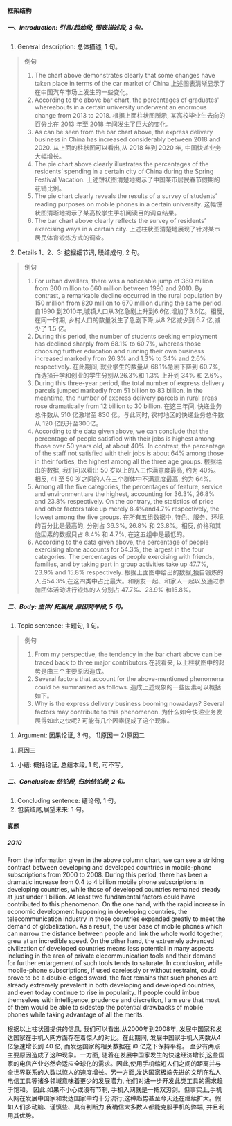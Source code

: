#### 框架结构
##### 一、Introduction: 引言/起始段, 图表描述段, 3 句。
 1. General description: 总体描述, 1 句。
 >例句
 >1. The chart above demonstrates clearly that some changes have taken place in terms of the car market of China.上述图表清晰显示了在中国汽车市场上发生的一些变化。
 >2. According to the above bar chart, the percentages of graduates' whereabouts in a certain university underwent an enormous change from 2013 to 2018. 根据上面柱状图所示, 某高校毕业生去向的百分比在 2013 年至 2018 年间发生了巨大的变化。
 >3. As can be seen from the bar chart above, the express delivery business in China has increased considerably between 2018 and 2020. 从上面的柱状图可以看出,从 2018 年到 2020 年, 中国快递业务大幅增长。
 >4. The pie chart above clearly illustrates the percentages of the residents’ spending in a certain city of China during the Spring Festival Vacation. 上述饼状图清楚地揭示了中国某市居民春节假期的花销比例。
 >5. The pie chart clearly reveals the results of a survey of students’ reading purposes on mobile phones in a certain university. 这幅饼状图清晰地揭示了某高校学生手机阅读目的调查结果。
 >6. The bar chart above clearly reflects the survey of residents’ exercising ways in a certain city. 上述柱状图清楚地展现了针对某市居民体育锻炼方式的调查。
 2. Details 1、2、3: 挖掘细节词, 联结成句, 2 句。
 >例句
 >1. For urban dwellers, there was a noticeable jump of 360 million from 300 million to 660 million between 1990 and 2010. By contrast, a remarkable decline occurred in the rural population by 150 million from 820 million to 670 million during the same period. 自1990 到2010年,城镇人口从3亿急剧上升到6.6亿,增加了3.6亿。相反,在同一时期, 乡村人口的数量发生了急剧下降,从8.2亿减少到 6.7 亿,减少了 1.5 亿。
 >2. During this period, the number of students seeking employment has declined sharply from $68.1\%$ to $60.7\%,$ whereas those choosing further education and running their own business increased markedly from 26.3% and 1.3% to 34% and 2.6% respectively. 在此期间, 就业学生的数量从 68.1%急剧下降到 60.7%, 而选择升学和创业的学生分别从26.3%和 1.3% 上升到 34% 和 2.6%。
 >3. During this three-year period, the total number of express delivery parcels jumped markedly from 51 billion to 83 billion. In the meantime, the number of express delivery parcels in rural areas rose dramatically from 12 billion to 30 billion. 在这三年间, 快递业务总件数从 510 亿激增至 830 亿。与此同时, 农村地区的快递业务总件数从 120 亿跃升至300亿。
 >4. According to the data given above, we can conclude that the percentage of people satisfied with their jobs is highest among those over 50 years old, at about $40\%.$ In contrast, the percentage of the staff not satisfied with their jobs is about 64% among those in their forties, the highest among all the three age groups. 根据给出的数据, 我们可以看出 50 岁以上的人工作满意度最高, 约为 40%。相反, 41 至 50 岁之间的人在三个群体中不满意度最高, 约为 64%。
 >5. Among all the five categories, the percentages of feature, service and environment are the highest, accounting for 36.3%, 26.8% and 23.8% respectively. On the contrary, the statistics of price and other factors take up merely $8.4\%\mathrm{and}4.7\%$ respectively, the lowest among the five groups. 在所有五组数据中, 特色、服务、环境的百分比是最高的, 分别占 36.3%, 26.8% 和 23.8%。相反, 价格和其他因素的数据只占 8.4% 和 4.7%, 在这五组中是最低的。
 >6. According to the data given above, the percentage of people exercising alone accounts for 54.3%, the largest in the four categories. The percentages of people exercising with friends, families, and by taking part in group activities take up $47.7\%,23.9\%$ and 15.8% respectively. 根据上面图中给出的数据,独自锻炼的人占54.3%,在这四类中占比最大。和朋友一起、和家人一起以及通过参加团体活动进行锻炼的人分别占 47.7%、23.9% 和15.8%。

##### 二、Body: 主体/ 拓展段, 原因列举段, 5 句。
 1. Topic sentence: 主题句, 1 句。
 >例句
 >1. From my perspective, the tendency in the bar chart above can be traced back to three major contributors.在我看来, 以上柱状图中的趋势是由三个主要原因造成。
>2.  Several factors that account for the above-mentioned phenomena could be summarized as follows. 造成上述现象的一些因素可以概括如下。
 >3. Why is the express delivery business booming nowadays? Several factors may contribute to this phenomenon. 为什么如今快递业务发展得如此之快呢? 可能有几个因素促成了这个现象。


 1. Argument: 因果论证, 3 句。
  1)原因一
  2)原因二
  1) 原因三
 1. 小结: 概括论证, 总结本段, 1 句, 可不写。
##### 二、Conclusion: 结论段, 归纳结论段, 2 句。
 1. Concluding sentence: 结论句, 1 句。
 2. 包装结尾,展望未来: 1 句。

#### 真题
##### 2010
From the information given in the above column chart, we can see a striking contrast between developing and developed countries in mobile-phone subscriptions from 2000 to 2008. During this period, there has been a dramatic increase from 0.4 to 4 billion mobile phone subscriptions in developing countries, while those of developed countries remained steady at just under 1 billion.
At least two fundamental factors could have contributed to this phenomenon. On the one hand, with the rapid increase in economic development happening in developing countries, the telecommunication industry in those countries expanded greatly to meet the demand of globalization. As a result, the user base of mobile phones which can narrow the distance between people and link the whole world together, grew at an incredible speed. On the other hand, the extremely advanced civilization of developed countries means less potential in many aspects including in the area of private elecommunication tools and their demand for further enlargement of such tools tends to saturate.
In conclusion, while mobile-phone subscriptions, if used carelessly or without restraint, could prove to be a double-edged sword, the fact remains that such phones are already extremely prevalent in both developing and developed countries, and even today continue to rise in popularity. If people could imbue themselves with intelligence, prudence and discretion, I am sure that most of them would be able to sidestep the potential drawbacks of mobile phones while taking advantage of all the merits.  

根据以上柱状图提供的信息, 我们可以看出,从2000年到2008年, 发展中国家和发达国家在手机人网方面存在着惊人的对比。在此期间, 发展中国家手机人网数从4亿急速增长到 40 亿, 而发达国家的相关数据在 i0 亿之下保持平稳。
至少有两点主要原因造成了这种现象。一方面, 随着在发展中国家发生的快速经济增长,这些国家的电信产业必然会适应全球化的需求。因此,使用手机缩短人们之间的距离并与全世界联系的人数以惊人的速度增长。另一方面,发达国家极端先进的文明在私人电信工具等诸多领域意味着更少的发展潜力, 他们对进一步开发此类工具的需求趋于饱和。
因此,如果不小心或没有节制, 手机入网就是一把双刃剑。但事实上,手机入网在发展中国家和发达国家中均十分流行,这种趋势甚至今天还在继续扩大。假如人们多动脑、谨慎些、具有判断力,我确信大多数人都能克服手机的弊端, 并且利用其优势。



